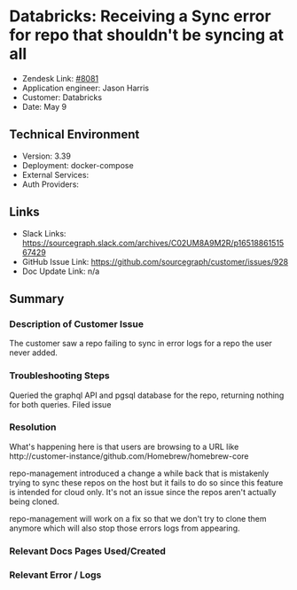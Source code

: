 
# Databricks: Receiving a Sync error for repo that shouldn't be syncing at all <!-- Ticket Title  Hint: include keywords to make it searchable -->

- Zendesk Link: [#8081](https://sourcegraph.zendesk.com/agent/tickets/8081)
- Application engineer: Jason Harris
- Customer: Databricks <!-- Redact if this contains personally identifying information -->
- Date: May 9

<!-- Data populated from integration, speak to Ben Gordon or Michael Bali if not working -->
<!-- During Internal team trial, fill missing data manually (we are waiting for all data to sync) -->

## Technical Environment
- Version: ​3.39
- Deployment: docker-compose
- External Services:
- Auth Providers:


## Links
<!-- Data for application engineer manual entry -->
- Slack Links: https://sourcegraph.slack.com/archives/C02UM8A9M2R/p1651886151567429 
- GitHub Issue Link: https://github.com/sourcegraph/customer/issues/928 
- Doc Update Link: n/a

## Summary
### Description of Customer Issue
The customer saw a repo failing to sync in error logs for a repo the user never added.


### Troubleshooting Steps
Queried the graphql API and pgsql database for the repo, returning nothing for both queries.
Filed issue

### Resolution
What's happening here is that users are browsing to a URL like http://customer-instance/github.com/Homebrew/homebrew-core

repo-management introduced a change a while back that is mistakenly trying to sync these repos on the host but it fails to do so since this feature is intended for cloud only. It's not an issue since the repos aren't actually being cloned.

repo-management will work on a fix so that we don't try to clone them anymore which will also stop those errors logs from appearing.

### Relevant Docs Pages Used/Created

### Relevant Error / Logs
<!-- Please redact keys, tokens, and personal identifying information -->


<!-- Once complete, upload a copy to https://github.com/sourcegraph/support-tools-internal/tree/main/resolved-tickets as a .md file -->
<!-- Name the file 8081.md -->
